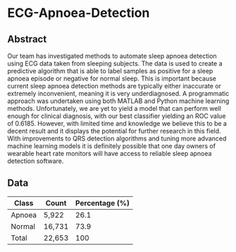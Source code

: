 # ECG-Apnoea-Detection

## Abstract
Our team has investigated methods to automate sleep apnoea detection using ECG data taken from sleeping subjects. The data is used to create a predictive algorithm that is able to label samples as positive for a sleep apnoea episode or negative for normal sleep. This is important because current sleep apnoea detection methods are typically either inaccurate or extremely inconvenient, meaning it is very underdiagnosed. A programmatic approach was undertaken using both MATLAB and Python machine learning methods. Unfortunately, we are yet to yield a model that can perform well enough for clinical diagnosis, with our best classifier yielding an ROC value of 0.6185. However, with limited time and knowledge we believe this to be a decent result and it displays the potential for further research in this field. With improvements to QRS detection algorithms and tuning more advanced machine learning models it is definitely possible that one day owners of wearable heart rate monitors will have access to reliable sleep apnoea detection software. 

## Data
|Class|Count|Percentage (%)|
|---|---|---|
|Apnoea|5,922|26.1|
|Normal|16,731|73.9|
|Total|22,653|100|


